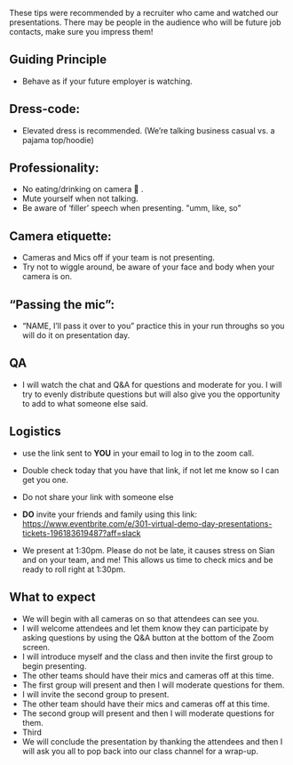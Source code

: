 These tips were recommended by a recruiter who came and watched our presentations. There may be people in the audience who will be future job contacts, make sure you impress them!

## Guiding Principle
- Behave as if your future employer is watching.

## Dress-code:  
- Elevated dress is recommended. (We’re talking business casual vs. a pajama top/hoodie)

## Professionality: 
- No eating/drinking on camera 🍔 . 
- Mute yourself when not talking.
- Be aware of ‘filler’ speech when presenting. "umm, like, so"

## Camera etiquette: 
- Cameras and Mics off if your team is not presenting.
- Try not to wiggle around, be aware of your face and body when your camera is on.

## “Passing the mic”: 
- “NAME, I’ll pass it over to you” practice this in your run throughs so you will do it on presentation day.

## QA 
- I will watch the chat and Q&A for questions and moderate for you. I will try to evenly distribute questions but will also give you the opportunity to add to what someone else said.

## Logistics 
- use the link sent to **YOU** in your email to log in to the zoom call. 
- Double check today that you have that link, if not let me know so I can get you one. 
- Do not share your link with someone else
- **DO** invite your friends and family using this link: https://www.eventbrite.com/e/301-virtual-demo-day-presentations-tickets-196183619487?aff=slack

- We present at 1:30pm. Please do not be late, it causes stress on Sian and on your team, and me! This allows us time to check mics and be ready to roll right at 1:30pm.

## What to expect
- We will begin with all cameras on so that attendees can see you.
- I will welcome attendees and let them know they can participate by asking questions by using the Q&A button at the bottom of the Zoom screen.
- I will introduce myself and the class and then invite the first group to begin presenting.
- The other teams should have their mics and cameras off at this time.
- The first group will present and then I will moderate questions for them.
- I will invite the second group to present.
- The other team should have their mics and cameras off at this time.
- The second group will present and then I will moderate questions for them.
- Third
- We will conclude the presentation by thanking the attendees and then I will ask you all to pop back into our class channel for a wrap-up.